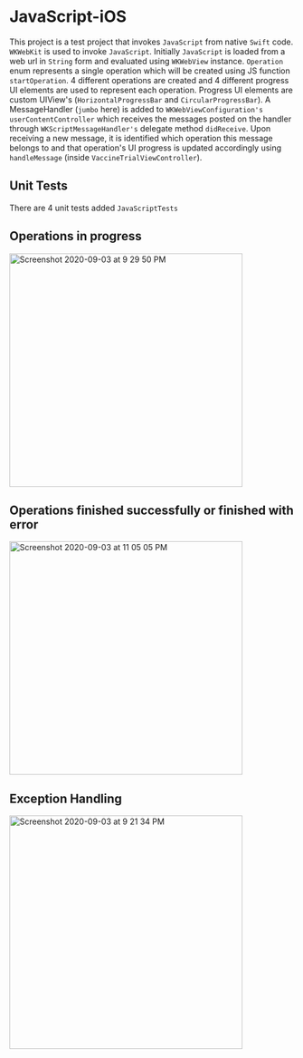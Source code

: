 # JavaScript-iOS
This project is a test project that invokes `JavaScript` from native `Swift` code. `WKWebKit` is used to invoke `JavaScript`. Initially `JavaScript` is loaded from a web url in `String` form and evaluated using `WKWebView` instance. `Operation` enum represents a single operation which will be created using JS function `startOperation`. 4 different operations are created and 4 different progress UI elements are used to represent each operation. Progress UI elements are custom UIView's (`HorizontalProgressBar` and `CircularProgressBar`). A MessageHandler (`jumbo` here) is added to `WKWebViewConfiguration's` `userContentController` which receives the messages posted on the handler through `WKScriptMessageHandler's` delegate method `didReceive`. Upon receiving a new message, it is identified which operation this message belongs to and that operation's UI progress is updated accordingly using `handleMessage` (inside `VaccineTrialViewController`).

## Unit Tests
There are 4 unit tests added `JavaScriptTests`

## Operations in progress
<img width="412" alt="Screenshot 2020-09-03 at 9 29 50 PM" src="https://user-images.githubusercontent.com/12998613/92148263-f3db3f00-ee39-11ea-9bf5-3e17a103e226.png">


## Operations finished successfully or finished with error
<img width="412" alt="Screenshot 2020-09-03 at 11 05 05 PM" src="https://user-images.githubusercontent.com/12998613/92148273-f50c6c00-ee39-11ea-9bb7-e0949cce701e.png">


## Exception Handling
<img width="412" alt="Screenshot 2020-09-03 at 9 21 34 PM" src="https://user-images.githubusercontent.com/12998613/92148242-ee7df480-ee39-11ea-9f7b-3ad59b723fbc.png">
